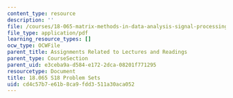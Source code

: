 ```yaml
---
content_type: resource
description: ''
file: /courses/18-065-matrix-methods-in-data-analysis-signal-processing-and-machine-learning-spring-2018/cd4c57b7e61b8ca9fdd3511a30aca052_MIT18_065S18PSets.pdf
file_type: application/pdf
learning_resource_types: []
ocw_type: OCWFile
parent_title: Assignments Related to Lectures and Readings
parent_type: CourseSection
parent_uid: e3ceba9a-d584-e172-2dca-08201f771295
resourcetype: Document
title: 18.065 S18 Problem Sets
uid: cd4c57b7-e61b-8ca9-fdd3-511a30aca052
---
```

